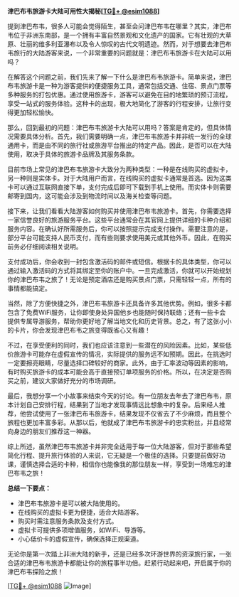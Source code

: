 **津巴布韦旅游卡大陆可用性大揭秘[[TG💪+ @esim1088](https://t.me/s/esim1088)]**

提到津巴布韦，很多人可能会觉得陌生，甚至会问津巴布韦在哪里？其实，津巴布韦位于非洲东南部，是一个拥有丰富自然景观和文化遗产的国家。它有壮观的大草原、壮丽的维多利亚瀑布以及令人惊叹的古代文明遗迹。然而，对于想要去津巴布韦旅行的大陆游客来说，一个非常重要的问题就是：津巴布韦旅游卡在大陆可以用吗？

在解答这个问题之前，我们先来了解一下什么是津巴布韦旅游卡。简单来说，津巴布韦旅游卡是一种为游客提供的便捷服务工具，通常包括交通、住宿、景点门票等多种服务的打包优惠。通过使用旅游卡，游客可以避免在目的地繁琐的预订流程，享受一站式的服务体验。这种卡的出现，极大地简化了游客的行程安排，让旅行变得更加轻松愉快。

那么，回到最初的问题：津巴布韦旅游卡大陆可以用吗？答案是肯定的，但具体情况需要具体分析。首先，我们需要明确一点，津巴布韦旅游卡并非统一发行的全球通用卡，而是由不同的旅行社或旅游平台推出的特定产品。因此，是否可以在大陆使用，取决于具体的旅游卡品牌及其服务条款。

目前市场上常见的津巴布韦旅游卡大致分为两种类型：一种是在线购买的虚拟卡，另一种则是实体卡。对于大陆用户而言，在线购买的虚拟卡通常是首选。因为这类卡可以通过互联网直接下单，支付完成后即可下载到手机上使用。而实体卡则需要邮寄到国内，这可能会涉及到物流时间以及海关检查等问题。

接下来，让我们看看大陆游客如何购买并使用津巴布韦旅游卡。首先，你需要选择一家信誉良好的旅游服务平台。这些平台通常会在其官网上提供详细的卡种介绍和服务内容。在确认好所需服务后，你可以按照提示完成支付操作。需要注意的是，部分平台可能支持人民币支付，而有些则要求使用美元或其他外币。因此，在购买前务必仔细阅读相关说明。

支付成功后，你会收到一封包含激活码的邮件或短信。根据卡的具体类型，你可以通过输入激活码的方式将其绑定至你的账户中。一旦完成激活，你就可以开始规划你的津巴布韦之旅了！无论是预定酒店还是购买景点门票，只需轻轻一点，所有的事情都能搞定。

当然，除了方便快捷之外，津巴布韦旅游卡还具备许多其他优势。例如，很多卡都包含了免费WiFi服务，让你即使身处异国他乡也能随时保持联络；还有一些卡会提供专属导游服务，帮助你更好地了解当地文化和历史背景。总之，有了这张小小的卡片，你会发现津巴布韦之旅变得既省心又有趣！

不过，在享受便利的同时，我们也应该注意到一些潜在的风险因素。比如，某些低价旅游卡可能存在虚假宣传的情况，实际提供的服务远不如预期。因此，在挑选时一定要擦亮眼睛，尽量选择口碑较好的商家。此外，由于汇率波动等因素的影响，有时购买旅游卡的成本可能会高于直接预订单项服务的价格。所以，在决定是否购买之前，建议大家做好充分的市场调研。

最后，我想分享一个小故事来结束今天的讨论。有一位朋友去年去了津巴布韦，原本计划自己安排行程，结果到了当地才发现事情远比想象中的复杂。后来经人推荐，他尝试使用了一张津巴布韦旅游卡，结果发现不仅省去了不少麻烦，而且整个旅程也更加丰富多彩。从那以后，他就成了津巴布韦旅游卡的忠实粉丝，并且经常向身边的朋友们推荐这一神器。

综上所述，虽然津巴布韦旅游卡并非完全适用于每一位大陆游客，但对于那些希望简化行程、提升旅行体验的人来说，它无疑是一个极佳的选择。只要提前做好功课，谨慎选择合适的卡种，相信你也能像我的那位朋友一样，享受到一场难忘的津巴布韦之旅！

**总结一下要点：**
- 津巴布韦旅游卡是可以被大陆使用的。
- 在线购买的虚拟卡更为便捷，适合大陆游客。
- 购买时需注意服务条款及支付方式。
- 虚拟卡可提供多项增值服务，如WiFi、导游等。
- 小心低价卡的虚假宣传，确保选择正规渠道。

无论你是第一次踏上非洲大陆的新手，还是已经多次环游世界的资深旅行家，一张合适的津巴布韦旅游卡都能让你的旅程事半功倍。赶紧行动起来吧，开启属于你的津巴布韦探险之旅！

[[TG💪+ @esim1088](https://t.me/s/esim1088) ![Image](https://i.postimg.cc/4NQfJmqS/Snipaste-2025-05-13-00-14-12.png)]